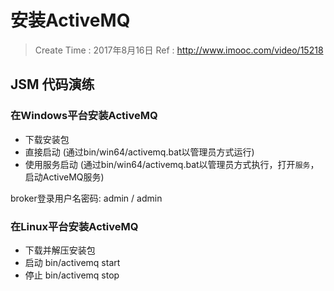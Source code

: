 
# 安装ActiveMQ

> Create Time : 2017年8月16日 Ref : http://www.imooc.com/video/15218

## JSM 代码演练

### 在Windows平台安装ActiveMQ

* 下载安装包
* 直接启动 (通过bin/win64/activemq.bat以管理员方式运行)
* 使用服务启动 (通过bin/win64/activemq.bat以管理员方式执行，打开`服务`，启动ActiveMQ服务)

broker登录用户名密码: admin / admin

### 在Linux平台安装ActiveMQ

* 下载并解压安装包
* 启动 bin/activemq start
* 停止 bin/activemq stop

